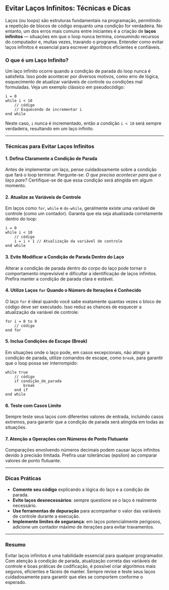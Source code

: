 
## Evitar Laços Infinitos: Técnicas e Dicas

Laços (ou loops) são estruturas fundamentais na programação, permitindo a repetição de blocos de código enquanto uma condição for verdadeira. No entanto, um dos erros mais comuns entre iniciantes é a criação de **laços infinitos** — situações em que o loop nunca termina, consumindo recursos do computador e, muitas vezes, travando o programa. Entender como evitar laços infinitos é essencial para escrever algoritmos eficientes e confiáveis.

### O que é um Laço Infinito?

Um laço infinito ocorre quando a condição de parada do loop nunca é satisfeita. Isso pode acontecer por diversos motivos, como erro de lógica, esquecimento de atualizar variáveis de controle ou condições mal formuladas. Veja um exemplo clássico em pseudocódigo:

```pseudocode
i = 0
while i < 10
    // código
    // Esquecendo de incrementar i
end while
```

Neste caso, `i` nunca é incrementado, então a condição `i < 10` será sempre verdadeira, resultando em um laço infinito.

---

### Técnicas para Evitar Laços Infinitos

#### 1. **Defina Claramente a Condição de Parada**

Antes de implementar um laço, pense cuidadosamente sobre a condição que fará o loop terminar. Pergunte-se: *O que precisa acontecer para que o laço pare?* Certifique-se de que essa condição será atingida em algum momento.

#### 2. **Atualize as Variáveis de Controle**

Em laços como `for`, `while` e `do-while`, geralmente existe uma variável de controle (como um contador). Garanta que ela seja atualizada corretamente dentro do loop:

```pseudocode
i = 0
while i < 10
    // código
    i = i + 1 // Atualização da variável de controle
end while
```

#### 3. **Evite Modificar a Condição de Parada Dentro do Laço**

Alterar a condição de parada dentro do corpo do laço pode tornar o comportamento imprevisível e dificultar a identificação de laços infinitos. Prefira manter a condição de parada clara e estável.

#### 4. **Utilize Laços `for` Quando o Número de Iterações é Conhecido**

O laço `for` é ideal quando você sabe exatamente quantas vezes o bloco de código deve ser executado. Isso reduz as chances de esquecer a atualização da variável de controle:

```pseudocode
for i = 0 to 9
    // código
end for
```

#### 5. **Inclua Condições de Escape (Break)**

Em situações onde o laço pode, em casos excepcionais, não atingir a condição de parada, utilize comandos de escape, como `break`, para garantir que o loop possa ser interrompido:

```pseudocode
while true
    // código
    if condição_de_parada
        break
    end if
end while
```

#### 6. **Teste com Casos Limite**

Sempre teste seus laços com diferentes valores de entrada, incluindo casos extremos, para garantir que a condição de parada será atingida em todas as situações.

#### 7. **Atenção a Operações com Números de Ponto Flutuante**

Comparações envolvendo números decimais podem causar laços infinitos devido à precisão limitada. Prefira usar tolerâncias (epsilon) ao comparar valores de ponto flutuante.

---

### Dicas Práticas

- **Comente seu código** explicando a lógica do laço e a condição de parada.
- **Evite laços desnecessários**: sempre questione se o laço é realmente necessário.
- **Use ferramentas de depuração** para acompanhar o valor das variáveis de controle durante a execução.
- **Implemente limites de segurança**: em laços potencialmente perigosos, adicione um contador máximo de iterações para evitar travamentos.

---

### Resumo

Evitar laços infinitos é uma habilidade essencial para qualquer programador. Com atenção à condição de parada, atualização correta das variáveis de controle e boas práticas de codificação, é possível criar algoritmos mais seguros, eficientes e fáceis de manter. Sempre revise e teste seus laços cuidadosamente para garantir que eles se comportem conforme o esperado.
```
